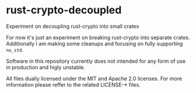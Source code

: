 # rust-crypto-decoupled
Experiment on decoupling rust-crypto into small crates

For now it's just an experiment on breaking rust-crypto into separate crates. Additionally I am making some cleanups and focusing on fully supporting `no_std`.

Software in this repository currently does not intended for any form of use in production and higly unstable.

All files dually licensed under the MIT and Apache 2.0 licenses. For more information please reffer to the related LICENSE-* files.
